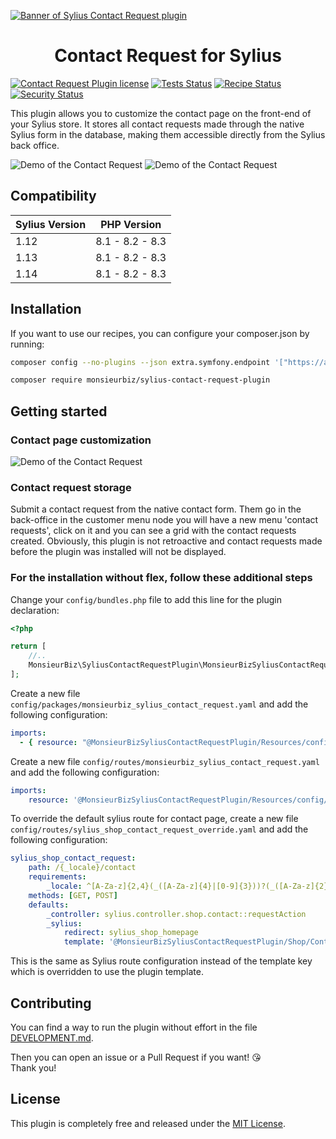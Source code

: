[![Banner of Sylius Contact Request plugin](docs/images/banner.jpg)](https://monsieurbiz.com/agence-web-experte-sylius)

<h1 align="center">Contact Request for Sylius</h1>

[![Contact Request Plugin license](https://img.shields.io/github/license/monsieurbiz/SyliusContactRequestPlugin?public)](https://github.com/monsieurbiz/SyliusContactRequestPlugin/blob/master/LICENSE.txt)
[![Tests Status](https://img.shields.io/github/actions/workflow/status/monsieurbiz/SyliusContactRequestPlugin/tests.yaml?branch=master&logo=github)](https://github.com/monsieurbiz/SyliusContactRequestPlugin/actions?query=workflow%3ATests)
[![Recipe Status](https://img.shields.io/github/actions/workflow/status/monsieurbiz/SyliusContactRequestPlugin/recipe.yaml?branch=master&label=recipes&logo=github)](https://github.com/monsieurbiz/SyliusContactRequestPlugin/actions?query=workflow%3ASecurity)
[![Security Status](https://img.shields.io/github/actions/workflow/status/monsieurbiz/SyliusContactRequestPlugin/security.yaml?branch=master&label=security&logo=github)](https://github.com/monsieurbiz/SyliusContactRequestPlugin/actions?query=workflow%3ASecurity)

This plugin allows you to customize the contact page on the front-end of your Sylius store. It stores all contact requests made through the native Sylius form in the database, making them accessible directly from the Sylius back office.

![Demo of the Contact Request](docs/images/admin-list.png)
![Demo of the Contact Request](docs/images/demo-shop.jpg)

## Compatibility

| Sylius Version | PHP Version     |
|----------------|-----------------|
| 1.12           | 8.1 - 8.2 - 8.3 |
| 1.13           | 8.1 - 8.2 - 8.3 |
| 1.14           | 8.1 - 8.2 - 8.3 |

## Installation

If you want to use our recipes, you can configure your composer.json by running:

```bash
composer config --no-plugins --json extra.symfony.endpoint '["https://api.github.com/repos/monsieurbiz/symfony-recipes/contents/index.json?ref=flex/master","flex://defaults"]'
```

```bash
composer require monsieurbiz/sylius-contact-request-plugin
```

## Getting started

### Contact page customization

![Demo of the Contact Request](docs/images/settings.jpg)

### Contact request storage

Submit a contact request from the native contact form. Them go in the back-office in the customer menu node you will have a new menu 'contact requests', click on it and 
you can see a grid with the contact requests created.
Obviously, this plugin is not retroactive and contact requests made before the plugin was installed will not be displayed.

### For the installation without flex, follow these additional steps

Change your `config/bundles.php` file to add this line for the plugin declaration:

```php
<?php

return [
    //..
    MonsieurBiz\SyliusContactRequestPlugin\MonsieurBizSyliusContactRequestPlugin::class => ['all' => true],
];
```

Create a new file `config/packages/monsieurbiz_sylius_contact_request.yaml` and add the following configuration:

```yaml
imports:
  - { resource: "@MonsieurBizSyliusContactRequestPlugin/Resources/config/config.yaml" }
```

Create a new file `config/routes/monsieurbiz_sylius_contact_request.yaml` and add the following configuration:

```yaml
imports:
    resource: '@MonsieurBizSyliusContactRequestPlugin/Resources/config/routes.yaml'
```

To override the default sylius route for contact page, create a new file `config/routes/sylius_shop_contact_request_override.yaml` and add the following configuration:

```yaml
sylius_shop_contact_request:
    path: /{_locale}/contact
    requirements:
        _locale: ^[A-Za-z]{2,4}(_([A-Za-z]{4}|[0-9]{3}))?(_([A-Za-z]{2}|[0-9]{3}))?$
    methods: [GET, POST]
    defaults:
        _controller: sylius.controller.shop.contact::requestAction
        _sylius:
            redirect: sylius_shop_homepage
            template: '@MonsieurBizSyliusContactRequestPlugin/Shop/ContactRequest/request.html.twig'
```

This is the same as Sylius route configuration instead of the template key which is overridden to use the plugin template.

## Contributing

You can find a way to run the plugin without effort in the file [DEVELOPMENT.md](./DEVELOPMENT.md).

Then you can open an issue or a Pull Request if you want! 😘  
Thank you!

## License

This plugin is completely free and released under the [MIT License](https://github.com/monsieurbiz/SyliusContactRequestPlugin/blob/master/LICENSE).
